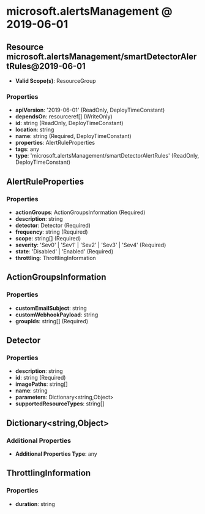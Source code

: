 # microsoft.alertsManagement @ 2019-06-01

## Resource microsoft.alertsManagement/smartDetectorAlertRules@2019-06-01
* **Valid Scope(s)**: ResourceGroup
### Properties
* **apiVersion**: '2019-06-01' (ReadOnly, DeployTimeConstant)
* **dependsOn**: resourceref[] (WriteOnly)
* **id**: string (ReadOnly, DeployTimeConstant)
* **location**: string
* **name**: string (Required, DeployTimeConstant)
* **properties**: AlertRuleProperties
* **tags**: any
* **type**: 'microsoft.alertsManagement/smartDetectorAlertRules' (ReadOnly, DeployTimeConstant)

## AlertRuleProperties
### Properties
* **actionGroups**: ActionGroupsInformation (Required)
* **description**: string
* **detector**: Detector (Required)
* **frequency**: string (Required)
* **scope**: string[] (Required)
* **severity**: 'Sev0' | 'Sev1' | 'Sev2' | 'Sev3' | 'Sev4' (Required)
* **state**: 'Disabled' | 'Enabled' (Required)
* **throttling**: ThrottlingInformation

## ActionGroupsInformation
### Properties
* **customEmailSubject**: string
* **customWebhookPayload**: string
* **groupIds**: string[] (Required)

## Detector
### Properties
* **description**: string
* **id**: string (Required)
* **imagePaths**: string[]
* **name**: string
* **parameters**: Dictionary<string,Object>
* **supportedResourceTypes**: string[]

## Dictionary<string,Object>
### Additional Properties
* **Additional Properties Type**: any

## ThrottlingInformation
### Properties
* **duration**: string

